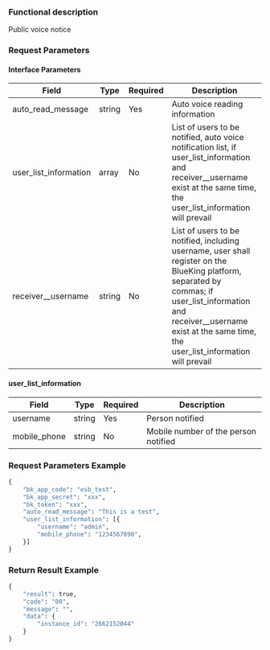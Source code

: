 ### Functional description

Public voice notice

### Request Parameters

#### Interface Parameters

| Field                  |  Type      | Required   |  Description      |
|-----------------------|------------|--------|------------|
| auto_read_message     |  string    | Yes     | Auto voice reading information |
| user_list_information |  array     | No     | List of users to be notified, auto voice notification list, if user_list_information and receiver__username exist at the same time, the user_list_information will prevail |
| receiver__username    |  string    | No     | List of users to be notified, including username, user shall register on the BlueKing platform, separated by commas; if user_list_information and receiver__username exist at the same time, the user_list_information will prevail |

#### user_list_information

| Field         |  Type      | Required   |  Description      |
|--------------|------------|--------|------------|
| username     |  string    | Yes     | Person notified |
| mobile_phone |  string    | No     | Mobile number of the person notified |

### Request Parameters Example

```python
{
    "bk_app_code": "esb_test",
    "bk_app_secret": "xxx",
    "bk_token": "xxx",
    "auto_read_message": "This is a test",
    "user_list_information": [{
        "username": "admin",
        "mobile_phone": "1234567890",
    }]
}
```

### Return Result Example

```python
{
    "result": true,
    "code": "00",
    "message": "",
    "data": {
        "instance_id": "2662152044"
    }
}
```